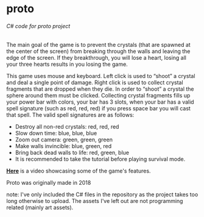 # proto
###### C# code for proto project

The main goal of the game is to prevent the crystals (that are spawned at the center of the screen) from breaking through the walls and leaving the edge of the screen. 
If they breakthrough, you will lose a heart, losing all your three hearts results in you losing the game.

This game uses mouse and keyboard. Left click is used to “shoot” a crystal and deal a single point of damage. Right click is used to collect crystal fragments that are dropped when they die. In order to “shoot” a crystal the sphere around them must be clicked. Collecting crystal fragments fills up your power bar with colors, your bar has 3 slots, when your bar has a valid spell signature (such as red, red, red) if you press space bar you will cast that spell. The valid spell signatures are as follows:

- Destroy all non-red crystals: red, red, red
- Slow down time: blue, blue, blue
- Zoom out camera: green, green, green
- Make walls invincible: blue, green, red
- Bring back dead walls to life: red, green, blue
- It is recommended to take the tutorial before playing survival mode.

**[Here](https://youtu.be/mFgl3NRhtsA)** is a video showcasing some of the game's features.

Proto was originally made in 2018

note: I've only included the C# files in the repository as the project takes too long otherwise to upload. The assets I've left out are not programming related (mainly art assets).


